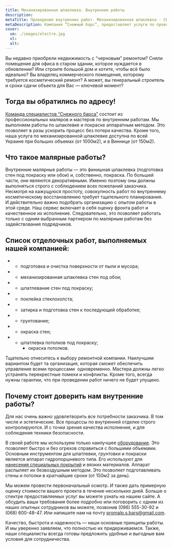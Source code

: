 ```yaml
---
title: Механизированная шпаклевка. Внутренние работы
description: 
metaTitle: Проведение внутренних работ. Механизированная шпаклевка - СНЕЖНЫЙ БАРС
metaDescription: Компания “Снежный барс”, предоставляет услуги по проведению внутренних работ профессиональными малярами. Механизированная шпаклевка ☎ +38(063) 604 29 05
cover:
  sm: ./images/electro.jpg
  xl: 
  alt: 
---
```

Вы недавно приобрели недвижимость с “черновым” ремонтом? Сняли помещение для офиса в старом здании, которое нуждается в обновлении? Или строите большой дом и хотите, чтобы всё было идеально? Вы владелец коммерческого помещения, которому требуется косметический ремонт? А может, вы генеральный строитель и сроки сдачи объекта для Вас — ключевой момент?

## Тогда вы обратились по адресу!

[Команда специалистов “Снежного барса”](/) состоит из профессиональных маляров и мастеров по внутренним работам. Мы выполняем работы по шпаклевке и покраске аппаратным методом. Это позволяет в разы ускорить процесс без потери качества. Кроме того, наша услуга по механизированной шпаклевке доступна по всей Украине при больших объемах (от 1000м2), и в Виннице (от 150м2).

## Что такое малярные работы?

Внутренние малярные работы — это финишная шпаклевка (подготовка стен под покраску или обои) и, собственно, покраска. По большей части, они являются декоративными. Именно поэтому оны должны выполняться строго с соблюдением всех пожеланий заказчика. Несмотря на кажущуюся простоту, совокупность работ по внутреннему косметическому восстановлению требует тщательного планирования. И действительно важно подобрать организацию с опытом работы в этой среде. Наш сервис включает в себя оценку фронта работ и качественное их исполнение. Следовательно, это позволяет работать только с одним выбранным партнером по малярным работам без задействования подрядчиков.

## Список отделочных работ, выполняемых нашей компанией:

* * подготовка и очистка поверхности от пыли и мусора;

* * механизированная шпаклевка стен под обои;

* * шпатлевание стен под покраску;

* * поклейка стеклохолста;

* * затирка и подготовка стен к последующей обработке;

* * грунтование;

* * окраска стен;

* * шпатлевка потолков под покраску;
    * окраска потолков.

Тщательно отнеситесь к выбору ремонтной компании. Наилучшим вариантом будет та организация, которая сможет обеспечить управление всеми процессами  одновременно. Мастера должны легко устранять перекрестные помехи и конфликты. Кроме того, всегда нужны гарантии, что при проведении работ ничего не будет упущено.

## Почему стоит доверить нам внутренние работы?

Для нас очень важно удовлетворить все потребности заказчика. В том числе и эстетические. Все процессы по внутренней отделке строго контролируются. И с точки зрения качества исполнения, и для соблюдения техники безопасности.

В своей работе мы используем только наилучшее [оборудование](/arenda-i-prodazha-oborudovaniya/). Это позволяет быстро и без огрехов справиться с большими объемами. Основным инструментом для шпатлевки, грунтовки и покраски является аппарат гидропоршневого типа. Его используют для [нанесения специальных покрытий](/nanesenie-specialnyx-pokrytij/) и вязких материалов. Аппарат распыляет их безвоздушным методом. Это позволяет подготавливать стены и потолки в кратчайшие сроки (от 150м2 за день).

Мы можем провести первоначальный осмотр. И также дать примерную оценку стоимости вашего проекта в течение нескольких дней. Больше о спектре предоставляемых услуг вы можете узнать на нашем сайте. А обсудить ваши требования более подробно или поговорить с одним из наших опытных сотрудников вы можете, позвонив (096) 555-30-92 и (068) 600-48-47. Или напишите нам на почту promalp.s.bars@gmail.com.

Качество, быстрота и надежность — наши основные принципы работы. И мы уверенно заявляем, что полностью их придерживаемся. Также, наши специалисты всегда готовы предложить удобные и выгодные вам условия для сотрудничества.

